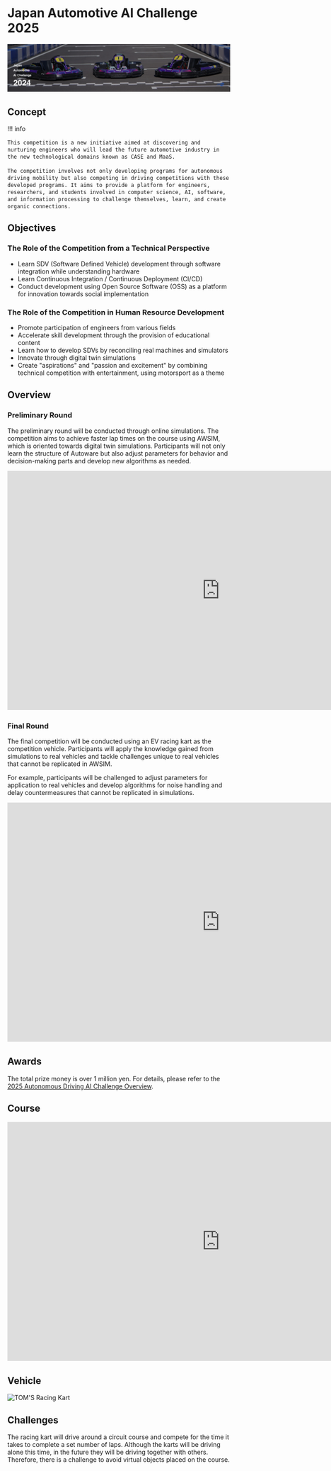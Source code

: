 # Japan Automotive AI Challenge 2025

![top_image](./assets/top_image.jpg)

## Concept

!!! info

    This competition is a new initiative aimed at discovering and nurturing engineers who will lead the future automotive industry in the new technological domains known as CASE and MaaS.

    The competition involves not only developing programs for autonomous driving mobility but also competing in driving competitions with these developed programs. It aims to provide a platform for engineers, researchers, and students involved in computer science, AI, software, and information processing to challenge themselves, learn, and create organic connections.

## Objectives

### The Role of the Competition from a Technical Perspective

- Learn SDV (Software Defined Vehicle) development through software integration while understanding hardware
- Learn Continuous Integration / Continuous Deployment (CI/CD)
- Conduct development using Open Source Software (OSS) as a platform for innovation towards social implementation

### The Role of the Competition in Human Resource Development

- Promote participation of engineers from various fields
- Accelerate skill development through the provision of educational content
- Learn how to develop SDVs by reconciling real machines and simulators
- Innovate through digital twin simulations
- Create "aspirations" and "passion and excitement" by combining technical competition with entertainment, using motorsport as a theme

## Overview

### Preliminary Round

The preliminary round will be conducted through online simulations. The competition aims to achieve faster lap times on the course using AWSIM, which is oriented towards digital twin simulations. Participants will not only learn the structure of Autoware but also adjust parameters for behavior and decision-making parts and develop new algorithms as needed.

<iframe width="960" height="540" src="https://www.youtube.com/embed/cM3Up6fgpWI?si=S6N3wzBEgXVpl54x" title="YouTube video player" frameborder="0" allow="accelerometer; autoplay; clipboard-write; encrypted-media; gyroscope; picture-in-picture; web-share" referrerpolicy="strict-origin-when-cross-origin" allowfullscreen></iframe>

### Final Round

The final competition will be conducted using an EV racing kart as the competition vehicle. Participants will apply the knowledge gained from simulations to real vehicles and tackle challenges unique to real vehicles that cannot be replicated in AWSIM.

For example, participants will be challenged to adjust parameters for application to real vehicles and develop algorithms for noise handling and delay countermeasures that cannot be replicated in simulations.

<iframe width="960" height="540" src="https://www.youtube.com/embed/GsuCUoNrMDM?si=zoh1mL_U0yRnB2fj" title="YouTube video player" frameborder="0" allow="accelerometer; autoplay; clipboard-write; encrypted-media; gyroscope; picture-in-picture; web-share" referrerpolicy="strict-origin-when-cross-origin" allowfullscreen></iframe>

## Awards

The total prize money is over 1 million yen. For details, please refer to the [2025 Autonomous Driving AI Challenge Overview](https://www.jsae.or.jp/jaaic/2025ver/summary/).

## Course

<iframe width="960" height="540" src="https://www.youtube.com/embed/K-N-2nLXXF8?si=pZ2NovtO_IGwsa_4" title="YouTube video player" frameborder="0" allow="accelerometer; autoplay; clipboard-write; encrypted-media; gyroscope; picture-in-picture; web-share" referrerpolicy="strict-origin-when-cross-origin" allowfullscreen></iframe>

## Vehicle

![TOM'S Racing Kart](./assets/racing-kart.jpeg)

## Challenges

The racing kart will drive around a circuit course and compete for the time it takes to complete a set number of laps. Although the karts will be driving alone this time, in the future they will be driving together with others. Therefore, there is a challenge to avoid virtual objects placed on the course.
